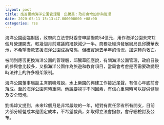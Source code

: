 ```yaml
---
layout: post
title: 應否更換海洋公園管理層　邱騰華：政府會增加參與管理
date: 2020-05-11 15:13:47.000000000 +08:00
categories: rss
---
```


海洋公園面臨財困，政府向立法會財委會申請撥款54億元，用作海洋公園未來12個月營運開支，較幾個月前建議的撥款減少一半。商務及經濟發展局局長邱騰華表示，不希望撥款支援海洋公園成為常態，但確實過去半年的情況，加速轉向救亡。

被問到應否更換海洋公園的管理層，邱騰華回應說，有關海洋公園管理，政府日後的參與會比較多，又指海洋公園作為旅遊和教育項目，當局會考慮是否需要改變現時法律上的許多框架限制。

海洋公園董事局副主席劉鳴煒說，水上樂園的興建工作接近尾聲，有信心年底前會落成。至於海洋公園何時重開，他說要視乎不同因素，有信心重開時可以提供健康及安全環境。

劉鳴煒又提到，未來12個月是非常嚴峻的一年，絕對有責任節省所有開支，目前大部分經營成本是固定成本，不希望裁員，如取得立法會撥款，會仔細檢討及公布。
